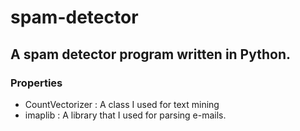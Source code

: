 # spam-detector
## A spam detector program written in Python.
### Properties
- CountVectorizer : A class I used for text mining
- imaplib : A library that I used for parsing e-mails.
